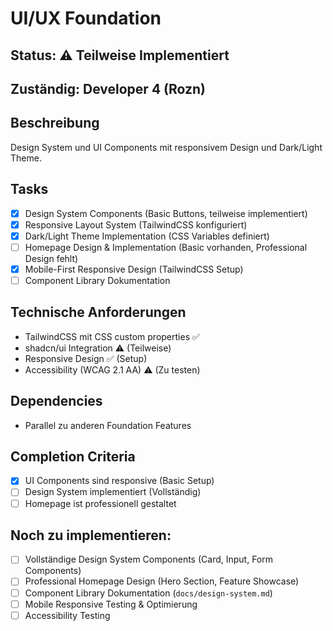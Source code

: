 # UI/UX Foundation

## Status: ⚠️ Teilweise Implementiert

## Zuständig: Developer 4 (Rozn)

## Beschreibung
Design System und UI Components mit responsivem Design und Dark/Light Theme.

## Tasks
- [x] Design System Components (Basic Buttons, teilweise implementiert)
- [x] Responsive Layout System (TailwindCSS konfiguriert)
- [x] Dark/Light Theme Implementation (CSS Variables definiert)
- [ ] Homepage Design & Implementation (Basic vorhanden, Professional Design fehlt)
- [x] Mobile-First Responsive Design (TailwindCSS Setup)
- [ ] Component Library Dokumentation

## Technische Anforderungen
- TailwindCSS mit CSS custom properties ✅
- shadcn/ui Integration ⚠️ (Teilweise)
- Responsive Design ✅ (Setup)
- Accessibility (WCAG 2.1 AA) ⚠️ (Zu testen)

## Dependencies
- Parallel zu anderen Foundation Features

## Completion Criteria
- [x] UI Components sind responsive (Basic Setup)
- [ ] Design System implementiert (Vollständig)
- [ ] Homepage ist professionell gestaltet

## Noch zu implementieren:
- [ ] Vollständige Design System Components (Card, Input, Form Components)
- [ ] Professional Homepage Design (Hero Section, Feature Showcase)
- [ ] Component Library Dokumentation (`docs/design-system.md`)
- [ ] Mobile Responsive Testing & Optimierung
- [ ] Accessibility Testing
